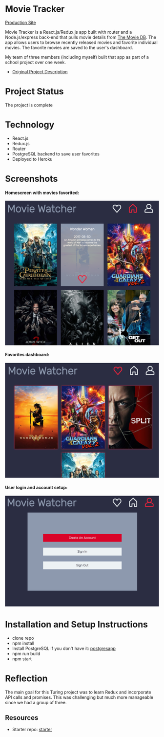 # Movie Tracker
[Production Site](https://themovietracker.herokuapp.com/)

Movie Tracker is a React.js/Redux.js app built with router and a Node.js/express back-end that pulls movie details from [The Movie DB](https://www.themoviedb.org/documentation/api). The app allows users to browse recently released movies and favorite individual movies. The favorite movies are saved to the user's dashboard.

My team of three members (including myself) built that app as part of a school project over one week.
* [Original Project Description](https://github.com/turingschool-examples/movie-tracker)

# Project Status
The project is complete

# Technology
* React.js
* Redux.js
* Router
* PostgreSQL backend to save user favorites
* Deployed to Heroku

# Screenshots
#### Homescreen with movies favorited:
![Homescreen with movies favorited](https://github.com/anderswood/movie-tracker/blob/master/app/components/images/movie-tracker%20screenshot.png)

#### Favorites dashboard:
![Favorites dashboard](https://github.com/anderswood/movie-tracker/blob/master/app/components/images/movie-tracker%20favorites.png)

#### User login and account setup:
![User login and account setup](https://github.com/anderswood/movie-tracker/blob/master/app/components/images/movie-tracker%20login.png)

# Installation and Setup Instructions
* clone repo
* npm install
* Install PostgreSQL if you don't have it: [postgresapp](http://postgresapp.com/)
* npm run build
* npm start

# Reflection
The main goal for this Turing project was to learn Redux and incorporate API calls and promises. This was challenging but much more manageable since we had a group of three.

## Resources
* Starter repo: [starter](https://github.com/turingschool-examples/movie-tracker)
